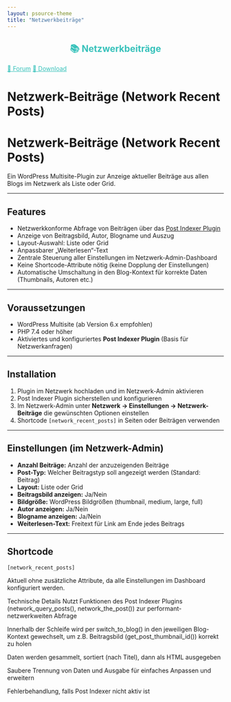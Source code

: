 ```yaml
---
layout: psource-theme
title: "Netzwerkbeiträge"
---
```


<h2 align="center" style="color:#38c2bb;">📚 Netzwerkbeiträge</h2>

<div class="menu">
  <a href="https://github.com/cp-psource/recent-global-posts/discussions" style="color:#38c2bb;">💬 Forum</a>
  <a href="https://github.com/cp-psource/recent-global-posts/releases" style="color:#38c2bb;">📝 Download</a>
</div>



# Netzwerk-Beiträge (Network Recent Posts)

# Netzwerk-Beiträge (Network Recent Posts)

Ein WordPress Multisite-Plugin zur Anzeige aktueller Beiträge aus allen Blogs im Netzwerk als Liste oder Grid.

---

## Features

- Netzwerkkonforme Abfrage von Beiträgen über das [Post Indexer Plugin](https://deine-url-zum-plugin)  
- Anzeige von Beitragsbild, Autor, Blogname und Auszug  
- Layout-Auswahl: Liste oder Grid  
- Anpassbarer „Weiterlesen“-Text  
- Zentrale Steuerung aller Einstellungen im Netzwerk-Admin-Dashboard  
- Keine Shortcode-Attribute nötig (keine Dopplung der Einstellungen)  
- Automatische Umschaltung in den Blog-Kontext für korrekte Daten (Thumbnails, Autoren etc.)

---

## Voraussetzungen

- WordPress Multisite (ab Version 6.x empfohlen)  
- PHP 7.4 oder höher  
- Aktiviertes und konfiguriertes **Post Indexer Plugin** (Basis für Netzwerkanfragen)

---

## Installation

1. Plugin im Netzwerk hochladen und im Netzwerk-Admin aktivieren  
2. Post Indexer Plugin sicherstellen und konfigurieren  
3. Im Netzwerk-Admin unter **Netzwerk → Einstellungen → Netzwerk-Beiträge** die gewünschten Optionen einstellen  
4. Shortcode `[network_recent_posts]` in Seiten oder Beiträgen verwenden

---

## Einstellungen (im Netzwerk-Admin)

- **Anzahl Beiträge:** Anzahl der anzuzeigenden Beiträge  
- **Post-Typ:** Welcher Beitragstyp soll angezeigt werden (Standard: Beitrag)  
- **Layout:** Liste oder Grid  
- **Beitragsbild anzeigen:** Ja/Nein  
- **Bildgröße:** WordPress Bildgrößen (thumbnail, medium, large, full)  
- **Autor anzeigen:** Ja/Nein  
- **Blogname anzeigen:** Ja/Nein  
- **Weiterlesen-Text:** Freitext für Link am Ende jedes Beitrags

---

## Shortcode

```plaintext
[network_recent_posts]
```
Aktuell ohne zusätzliche Attribute, da alle Einstellungen im Dashboard konfiguriert werden.

Technische Details
Nutzt Funktionen des Post Indexer Plugins (network_query_posts(), network_the_post()) zur performant-netzwerkweiten Abfrage

Innerhalb der Schleife wird per switch_to_blog() in den jeweiligen Blog-Kontext gewechselt, um z.B. Beitragsbild (get_post_thumbnail_id()) korrekt zu holen

Daten werden gesammelt, sortiert (nach Titel), dann als HTML ausgegeben

Saubere Trennung von Daten und Ausgabe für einfaches Anpassen und erweitern

Fehlerbehandlung, falls Post Indexer nicht aktiv ist